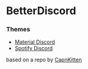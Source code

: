 # BetterDiscord

### Themes

* [Material Discord](./Material-Discord)
* [Spotify Discord](./Spotify-Discord)



based on a repo by [CapnKitten](https://github.com/CapnKitten/BetterDiscord)
